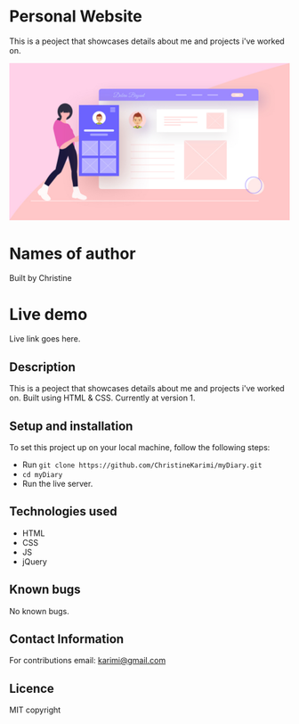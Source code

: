 # Personal Website
This is a peoject that showcases details about me and projects i've worked on.

![My portlio screenshots](IMAGES/portfolio-1.jpg)

# Names of author
Built by Christine

# Live demo
Live link goes here.

## Description
This is a peoject that showcases details about me and projects i've worked on. Built using HTML & CSS. 
Currently at version 1.

## Setup and installation
To set this project up on your local machine, follow the following steps:
- Run `git clone https://github.com/ChristineKarimi/myDiary.git`
- `cd myDiary`
- Run the live server.

## Technologies used
- HTML
- CSS
- JS
- jQuery

## Known bugs
No known bugs.

## Contact Information
For contributions email: karimi@gmail.com

## Licence
MIT
copyright 
